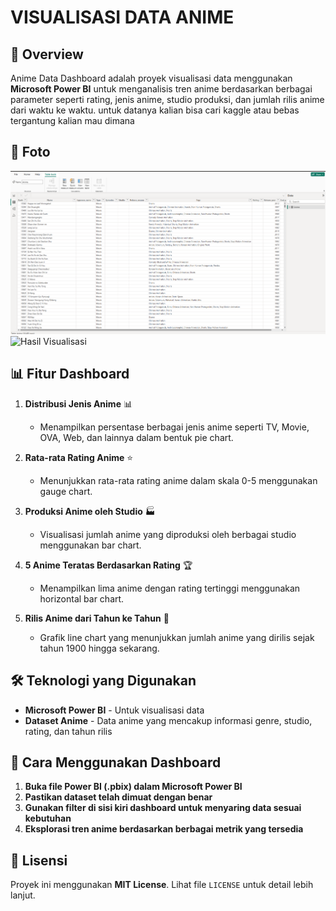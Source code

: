 # VISUALISASI DATA ANIME

## 📌 Overview
Anime Data Dashboard adalah proyek visualisasi data menggunakan **Microsoft Power BI** untuk menganalisis tren anime berdasarkan berbagai parameter seperti rating, jenis anime, studio produksi, dan jumlah rilis anime dari waktu ke waktu.
untuk datanya kalian bisa cari kaggle atau bebas tergantung kalian mau dimana

## 📸 Foto
![Data Anime ](SSvisual/data.png)
![Hasil Visualisasi ](SSvisual/hasil.png)


## 📊 Fitur Dashboard
1. **Distribusi Jenis Anime** 📊
   - Menampilkan persentase berbagai jenis anime seperti TV, Movie, OVA, Web, dan lainnya dalam bentuk pie chart.

2. **Rata-rata Rating Anime** ⭐
   - Menunjukkan rata-rata rating anime dalam skala 0-5 menggunakan gauge chart.

3. **Produksi Anime oleh Studio** 🏭
   - Visualisasi jumlah anime yang diproduksi oleh berbagai studio menggunakan bar chart.

4. **5 Anime Teratas Berdasarkan Rating** 🏆
   - Menampilkan lima anime dengan rating tertinggi menggunakan horizontal bar chart.

5. **Rilis Anime dari Tahun ke Tahun** 📅
   - Grafik line chart yang menunjukkan jumlah anime yang dirilis sejak tahun 1900 hingga sekarang.

## 🛠️ Teknologi yang Digunakan
- **Microsoft Power BI** - Untuk visualisasi data
- **Dataset Anime** - Data anime yang mencakup informasi genre, studio, rating, dan tahun rilis

## 🚀 Cara Menggunakan Dashboard
1. **Buka file Power BI (.pbix) dalam Microsoft Power BI**
2. **Pastikan dataset telah dimuat dengan benar**
3. **Gunakan filter di sisi kiri dashboard untuk menyaring data sesuai kebutuhan**
4. **Eksplorasi tren anime berdasarkan berbagai metrik yang tersedia**


## 📄 Lisensi
Proyek ini menggunakan **MIT License**. Lihat file `LICENSE` untuk detail lebih lanjut.

